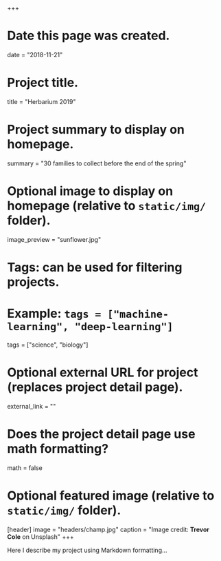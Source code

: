 +++
# Date this page was created.
date = "2018-11-21"

# Project title.
title = "Herbarium 2019"

# Project summary to display on homepage.
summary = "30 families to collect before the end of the spring"

# Optional image to display on homepage (relative to `static/img/` folder).
image_preview = "sunflower.jpg"

# Tags: can be used for filtering projects.
# Example: `tags = ["machine-learning", "deep-learning"]`
tags = ["science", "biology"]

# Optional external URL for project (replaces project detail page).
external_link = ""

# Does the project detail page use math formatting?
math = false

# Optional featured image (relative to `static/img/` folder).
[header]
image = "headers/champ.jpg"
caption = "Image credit: **Trevor Cole** on Unsplash"
+++

Here I describe my project using Markdown formatting...





